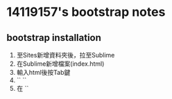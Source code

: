 # 14119157's bootstrap notes
## bootstrap installation
1. 至Sites新增資料夾後，拉至Sublime
2. 在Sublime新增檔案(index.html)
3. 輸入html後按Tab鍵
4. ``
   <html lang="utf-8">
   ``
5. 在
    ``
   <title>
      ``下行輸入link後按Tab鍵
6. 下載bootstrap，將css、fonts、js資料夾拉剛新增的資料夾
7. 至link那行後面打"css/bootstrap.css"
8. <body></body>間打<h1>、<p>、<h2>、<p>、<button>、<button>、<h3>、<p>
9. 開始輸入文字
10. 在下面</body>上行打<script src="js/bootstrap.js">
11. 至css bootstra
    >Getting strat >右邊Basic template
12. 複製<!-- jQuery (necessary for Bootstrap's JavaScript plugins) -->
    <script src="https://ajax.googleapis.com/ajax/libs/jquery/1.11.2/jquery.min.js">
13. 
